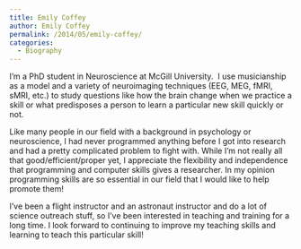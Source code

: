 ```yaml
---
title: Emily Coffey
author: Emily Coffey
permalink: /2014/05/emily-coffey/
categories:
  - Biography
---
```

I&#8217;m a PhD student in Neuroscience at McGill University.  I use musicianship as a model and a variety of neuroimaging techniques (EEG, MEG, fMRI, sMRI, etc.) to study questions like how the brain change when we practice a skill or what predisposes a person to learn a particular new skill quickly or not.

Like many people in our field with a background in psychology or neuroscience, I had never programmed anything before I got into research and had a pretty complicated problem to fight with. While I&#8217;m not really all that good/efficient/proper yet, I appreciate the flexibility and independence that programming and computer skills gives a researcher. In my opinion programming skills are so essential in our field that I would like to help promote them!

I&#8217;ve been a flight instructor and an astronaut instructor and do a lot of science outreach stuff, so I&#8217;ve been interested in teaching and training for a long time. I look forward to continuing to improve my teaching skills and learning to teach this particular skill!

&nbsp;

&nbsp;
